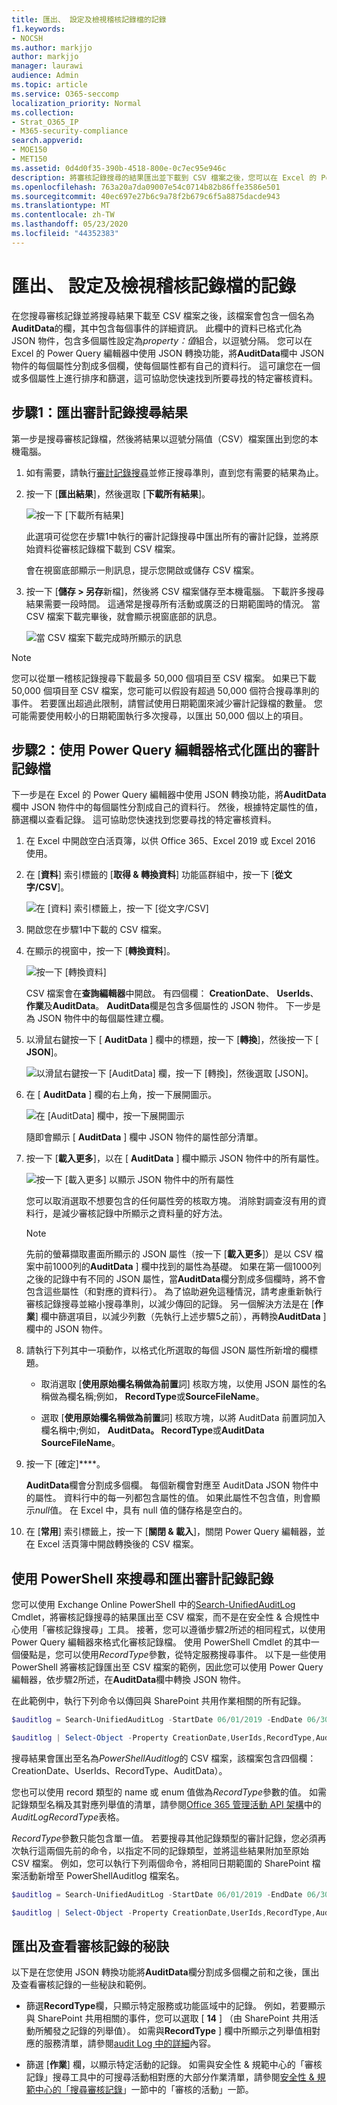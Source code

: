 ```yaml
---
title: 匯出、 設定及檢視稽核記錄檔的記錄
f1.keywords:
- NOCSH
ms.author: markjjo
author: markjjo
manager: laurawi
audience: Admin
ms.topic: article
ms.service: O365-seccomp
localization_priority: Normal
ms.collection:
- Strat_O365_IP
- M365-security-compliance
search.appverid:
- MOE150
- MET150
ms.assetid: 0d4d0f35-390b-4518-800e-0c7ec95e946c
description: 將審核記錄搜尋的結果匯出並下載到 CSV 檔案之後，您可以在 Excel 的 Power Query 編輯器中使用 JSON 轉換功能，將 AuditData 欄中 JSON 物件的每個屬性都分割成自己的資料行。 這可協助您快速找到您要尋找的特定審核資料。 您也可以使用 PowerShell 來搜尋和匯出審計記錄檔。
ms.openlocfilehash: 763a20a7da09007e54c0714b82b86ffe3586e501
ms.sourcegitcommit: 40ec697e27b6c9a78f2b679c6f5a8875dacde943
ms.translationtype: MT
ms.contentlocale: zh-TW
ms.lasthandoff: 05/23/2020
ms.locfileid: "44352383"
---
```

# <a name="export-configure-and-view-audit-log-records"></a>匯出、 設定及檢視稽核記錄檔的記錄

在您搜尋審核記錄並將搜尋結果下載至 CSV 檔案之後，該檔案會包含一個名為**AuditData**的欄，其中包含每個事件的詳細資訊。 此欄中的資料已格式化為 JSON 物件，包含多個屬性設定為*property：值*組合，以逗號分隔。 您可以在 Excel 的 Power Query 編輯器中使用 JSON 轉換功能，將**AuditData**欄中 JSON 物件的每個屬性分割成多個欄，使每個屬性都有自己的資料行。 這可讓您在一個或多個屬性上進行排序和篩選，這可協助您快速找到所要尋找的特定審核資料。

## <a name="step-1-export-audit-log-search-results"></a>步驟1：匯出審計記錄搜尋結果

第一步是搜尋審核記錄檔，然後將結果以逗號分隔值（CSV）檔案匯出到您的本機電腦。
  
1. 如有需要，請執行[審計記錄搜尋](search-the-audit-log-in-security-and-compliance.md#search-the-audit-log)並修正搜尋準則，直到您有需要的結果為止。

2. 按一下 [**匯出結果**]，然後選取 [**下載所有結果**]。 

   ![按一下 [下載所有結果]](../media/ExportAuditSearchResults.png)

   此選項可從您在步驟1中執行的審計記錄搜尋中匯出所有的審計記錄，並將原始資料從審核記錄檔下載到 CSV 檔案。 

   會在視窗底部顯示一則訊息，提示您開啟或儲存 CSV 檔案。 

3. 按一下 [**儲存 > 另存**新檔]，然後將 CSV 檔案儲存至本機電腦。 下載許多搜尋結果需要一段時間。 這通常是搜尋所有活動或廣泛的日期範圍時的情況。 當 CSV 檔案下載完畢後，就會顯示視窗底部的訊息。

   ![當 CSV 檔案下載完成時所顯示的訊息](../media/ExportAuditSearchResultsFinish.png)

> [!NOTE]
  > 您可以從單一稽核記錄搜尋下載最多 50,000 個項目至 CSV 檔案。 如果已下載 50,000 個項目至 CSV 檔案，您可能可以假設有超過 50,000 個符合搜尋準則的事件。 若要匯出超過此限制，請嘗試使用日期範圍來減少審計記錄檔的數量。 您可能需要使用較小的日期範圍執行多次搜尋，以匯出 50,000 個以上的項目。

## <a name="step-2-format-the-exported-audit-log-using-the-power-query-editor"></a>步驟2：使用 Power Query 編輯器格式化匯出的審計記錄檔

下一步是在 Excel 的 Power Query 編輯器中使用 JSON 轉換功能，將**AuditData**欄中 JSON 物件中的每個屬性分割成自己的資料行。 然後，根據特定屬性的值，篩選欄以查看記錄。 這可協助您快速找到您要尋找的特定審核資料。

1. 在 Excel 中開啟空白活頁簿，以供 Office 365、Excel 2019 或 Excel 2016 使用。

2. 在 [**資料**] 索引標籤的 [**取得 & 轉換資料**] 功能區群組中，按一下 [**從文字/CSV**]。

    ![在 [資料] 索引標籤上，按一下 [從文字/CSV]](../media/JSONTransformOpenCSVFile.png)

3. 開啟您在步驟1中下載的 CSV 檔案。

4. 在顯示的視窗中，按一下 [**轉換資料**]。

   ![按一下 [轉換資料]](../media/JSONOpenPowerQuery.png)

   CSV 檔案會在**查詢編輯器**中開啟。 有四個欄： **CreationDate**、 **UserIds**、**作業**及**AuditData**。 **AuditData**欄是包含多個屬性的 JSON 物件。 下一步是為 JSON 物件中的每個屬性建立欄。

5. 以滑鼠右鍵按一下 [ **AuditData** ] 欄中的標題，按一下 [**轉換**]，然後按一下 [ **JSON**]。 

   ![以滑鼠右鍵按一下 [AuditData] 欄，按一下 [轉換]，然後選取 [JSON]。](../media/JSONTransform.png)

6. 在 [ **AuditData** ] 欄的右上角，按一下展開圖示。

   ![在 [AuditData] 欄中，按一下展開圖示](../media/JSONTransformExpandIcon.png)

   隨即會顯示 [ **AuditData** ] 欄中 JSON 物件的屬性部分清單。

7. 按一下 [**載入更多**]，以在 [ **AuditData** ] 欄中顯示 JSON 物件中的所有屬性。

   ![按一下 [載入更多] 以顯示 JSON 物件中的所有屬性](../media/JSONTransformLoadJSONProperties.png)

   您可以取消選取不想要包含的任何屬性旁的核取方塊。 消除對調查沒有用的資料行，是減少審核記錄中所顯示之資料量的好方法。 

   > [!NOTE]
   > 先前的螢幕擷取畫面所顯示的 JSON 屬性（按一下 [**載入更多**]）是以 CSV 檔案中前1000列的**AuditData** ] 欄中找到的屬性為基礎。 如果在第一個1000列之後的記錄中有不同的 JSON 屬性，當**AuditData**欄分割成多個欄時，將不會包含這些屬性（和對應的資料行）。 為了協助避免這種情況，請考慮重新執行審核記錄搜尋並縮小搜尋準則，以減少傳回的記錄。 另一個解決方法是在 [**作業**] 欄中篩選項目，以減少列數（先執行上述步驟5之前），再轉換**AuditData** ] 欄中的 JSON 物件。

8. 請執行下列其中一項動作，以格式化所選取的每個 JSON 屬性所新增的欄標題。

    - 取消選取 [**使用原始欄名稱做為前置**詞] 核取方塊，以使用 JSON 屬性的名稱做為欄名稱;例如， **RecordType**或**SourceFileName**。

    - 選取 [**使用原始欄名稱做為前置**詞] 核取方塊，以將 AuditData 前置詞加入欄名稱中;例如， **AuditData。 RecordType**或**AuditData SourceFileName**。

9. 按一下 [確定]****。

    **AuditData**欄會分割成多個欄。 每個新欄會對應至 AuditData JSON 物件中的屬性。 資料行中的每一列都包含屬性的值。 如果此屬性不包含值，則會顯示*null*值。 在 Excel 中，具有 null 值的儲存格是空白的。
  
10. 在 [**常用**] 索引標籤上，按一下 [**關閉 & 載入**]，關閉 Power Query 編輯器，並在 Excel 活頁簿中開啟轉換後的 CSV 檔案。

## <a name="use-powershell-to-search-and-export-audit-log-records"></a>使用 PowerShell 來搜尋和匯出審計記錄記錄

您可以使用 Exchange Online PowerShell 中的[Search-UnifiedAuditLog](https://docs.microsoft.com/powershell/module/exchange/search-unifiedauditlog) Cmdlet，將審核記錄搜尋的結果匯出至 CSV 檔案，而不是在安全性 & 合規性中心使用「審核記錄搜尋」工具。 接著，您可以遵循步驟2所述的相同程式，以使用 Power Query 編輯器來格式化審核記錄檔。 使用 PowerShell Cmdlet 的其中一個優點是，您可以使用*RecordType*參數，從特定服務搜尋事件。 以下是一些使用 PowerShell 將審核記錄匯出至 CSV 檔案的範例，因此您可以使用 Power Query 編輯器，依步驟2所述，在**AuditData**欄中轉換 JSON 物件。

在此範例中，執行下列命令以傳回與 SharePoint 共用作業相關的所有記錄。

```powershell
$auditlog = Search-UnifiedAuditLog -StartDate 06/01/2019 -EndDate 06/30/2019 -RecordType SharePointSharingOperation
```

```powershell
$auditlog | Select-Object -Property CreationDate,UserIds,RecordType,AuditData | Export-Csv -Path c:\AuditLogs\PowerShellAuditlog.csv -NoTypeInformation
```

搜尋結果會匯出至名為*PowerShellAuditlog*的 CSV 檔案，該檔案包含四個欄： CreationDate、UserIds、RecordType、AuditData）。

您也可以使用 record 類型的 name 或 enum 值做為*RecordType*參數的值。 如需記錄類型名稱及其對應列舉值的清單，請參閱[Office 365 管理活動 API 架構](https://docs.microsoft.com/office/office-365-management-api/office-365-management-activity-api-schema#enum-auditlogrecordtype---type-edmint32)中的*AuditLogRecordType*表格。

*RecordType*參數只能包含單一值。 若要搜尋其他記錄類型的審計記錄，您必須再次執行這兩個先前的命令，以指定不同的記錄類型，並將這些結果附加至原始 CSV 檔案。 例如，您可以執行下列兩個命令，將相同日期範圍的 SharePoint 檔案活動新增至 PowerShellAuditlog 檔案名。

```powershell
$auditlog = Search-UnifiedAuditLog -StartDate 06/01/2019 -EndDate 06/30/2019 -RecordType SharePointFileOperation
```

```powershell
$auditlog | Select-Object -Property CreationDate,UserIds,RecordType,AuditData | Export-Csv -Append -Path c:\AuditLogs\PowerShellAuditlog.csv -NoTypeInformation
```

## <a name="tips-for-exporting-and-viewing-the-audit-log"></a>匯出及查看審核記錄的秘訣

以下是在您使用 JSON 轉換功能將**AuditData**欄分割成多個欄之前和之後，匯出及查看審核記錄的一些秘訣和範例。

- 篩選**RecordType**欄，只顯示特定服務或功能區域中的記錄。 例如，若要顯示與 SharePoint 共用相關的事件，您可以選取 [ **14** ] （由 SharePoint 共用活動所觸發之記錄的列舉值）。 如需與**RecordType** ] 欄中所顯示之列舉值相對應的服務清單，請參閱[audit Log 中的詳細](detailed-properties-in-the-office-365-audit-log.md)內容。

- 篩選 [**作業**] 欄，以顯示特定活動的記錄。 如需與安全性 & 規範中心的「審核記錄」搜尋工具中的可搜尋活動相對應的大部分作業清單，請參閱[安全性 & 規範中心的「搜尋審核記錄](search-the-audit-log-in-security-and-compliance.md#audited-activities)」一節中的「審核的活動」一節。

